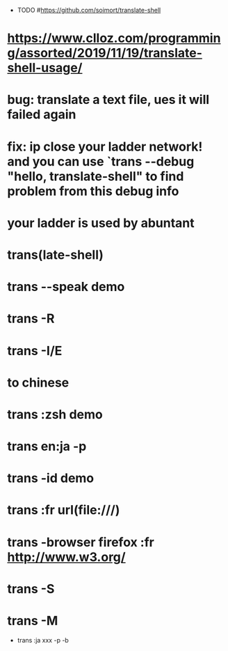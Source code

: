 
- TODO
#https://github.com/soimort/translate-shell
# https://www.clloz.com/programming/assorted/2019/11/19/translate-shell-usage/
# bug: translate a text file, ues it will failed again
# fix: ip close your ladder network! and you can use `trans --debug "hello, translate-shell" to find problem from this debug info
# your ladder is used by abuntant
# trans(late-shell)
# trans --speak demo
# trans -R
# trans -I/E
# to chinese
# trans :zsh demo
# trans en:ja -p
# trans -id demo
# trans :fr url(file:///)
# trans -browser firefox :fr http://www.w3.org/
# trans -S
# trans -M
- trans :ja xxx -p -b

